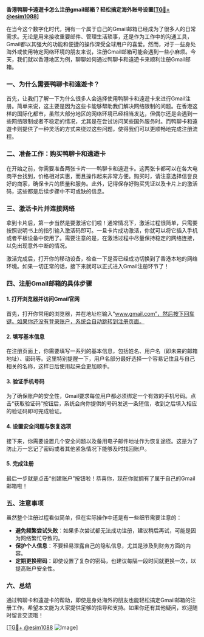 **香港鸭聊卡遠遊卡怎么注册gmail邮箱？轻松搞定海外账号设置[[TG💪+ @esim1088](https://t.me/s/esim1088)]**

在当今这个数字化时代，拥有一个属于自己的Gmail邮箱已经成为了很多人的日常需求。无论是用来接收重要邮件、管理生活琐事，还是作为工作中的沟通工具，Gmail都以其强大的功能和便捷的操作深受全球用户的喜爱。然而，对于一些身处海外或使用特定网络环境的朋友来说，注册Gmail邮箱可能会遇到一些小麻烦。今天，我们就以香港地区为例，聊聊如何通过鸭聊卡和遠遊卡来顺利注册Gmail邮箱。

### 一、为什么需要鸭聊卡和遠遊卡？

首先，让我们了解一下为什么很多人会选择使用鸭聊卡和遠遊卡来进行Gmail注册。简单来说，这主要是因为这些卡能够帮助我们解决网络限制的问题。在香港这样的国际化都市，虽然大部分地区的网络环境已经相当发达，但偶尔还是会遇到一些网络限制或者不稳定的情况，尤其是在尝试访问某些国外服务时。而鸭聊卡和遠遊卡则提供了一种灵活的方式来绕过这些问题，使得我们可以更顺畅地完成注册流程。

### 二、准备工作：购买鸭聊卡和遠遊卡

在开始之前，你需要准备两张卡片——鸭聊卡和遠遊卡。这两张卡都可以在各大电商平台找到，价格相对实惠，而且操作起来非常方便。购买时，请注意选择信誉良好的商家，确保卡片的质量和服务。此外，记得保存好购买凭证以及卡片上的激活码，这些都是后续步骤中不可或缺的信息。

### 三、激活卡片并连接网络

拿到卡片后，第一步当然是要激活它们啦！通常情况下，激活过程很简单，只需要按照说明书上的指引输入激活码即可。一旦卡片成功激活，你就可以将它插入手机或者平板设备中使用了。需要注意的是，在激活过程中尽量保持稳定的网络连接，以免出现意外中断的情况。

激活完成后，打开你的移动设备，检查一下是否已经成功切换到了香港本地的网络环境。如果一切正常的话，接下来就可以正式进入Gmail注册环节了！

### 四、注册Gmail邮箱的具体步骤

#### 1. 打开浏览器并访问Gmail官网
首先，打开你常用的浏览器，并在地址栏输入“www.gmail.com”，然后按下回车键。如果你还没有登录账户，系统会自动跳转到注册页面。

#### 2. 填写基本信息
在注册页面上，你需要填写一系列的基本信息，包括姓名、用户名（即未来的邮箱地址）、密码等。这里特别提醒一下，用户名部分最好选择一个容易记住且与自己相关的名称，这样日后使用起来会更加顺手。

#### 3. 验证手机号码
为了确保账户的安全性，Gmail要求每位用户都必须绑定一个有效的手机号码。点击“获取验证码”按钮后，系统会向你提供的号码发送一条短信，收到之后填入相应的验证码即可完成验证。

#### 4. 设置安全问题与恢复选项
接下来，你需要设置几个安全问题以及备用电子邮件地址作为恢复途径。这是为了防止万一忘记了密码或者其他紧急情况下能够及时找回账户。

#### 5. 完成注册
最后一步就是点击“创建账户”按钮啦！恭喜你，现在你就拥有了属于自己的Gmail邮箱啦！

### 五、注意事项

虽然整个注册过程看似简单，但在实际操作中还是有一些细节需要注意的：

- **避免频繁尝试失败**：如果多次尝试都无法成功注册，建议稍后再试，可能是因为网络繁忙导致的。
- **保护个人信息**：不要轻易泄露自己的隐私信息，尤其是涉及到财务方面的内容。
- **定期更换密码**：即使设置了复杂的密码，也建议每隔一段时间就更换一次，以提高账户安全性。

### 六、总结

通过鸭聊卡和遠遊卡的帮助，即使是身处海外的朋友也能轻松搞定Gmail邮箱的注册工作。希望本文能为大家提供足够的指导和支持。如果你还有其他疑问，欢迎随时留言交流哦！

[[TG💪+ @esim1088](https://t.me/s/esim1088) ![Image](https://i.postimg.cc/4NQfJmqS/Snipaste-2025-05-13-00-14-12.png)]